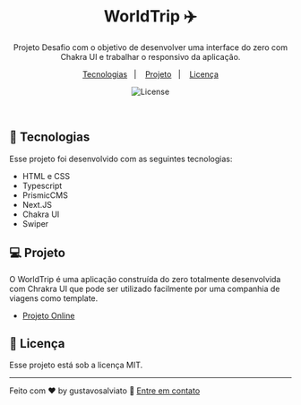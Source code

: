 <h1 align="center"> WorldTrip ✈️ </h1>

<p align="center">
Projeto Desafio com o objetivo de desenvolver uma interface do zero com Chakra UI e trabalhar o responsivo da aplicação. <br/>
</p>

<p align="center">
  <a href="#-tecnologias">Tecnologias</a>&nbsp;&nbsp;&nbsp;|&nbsp;&nbsp;&nbsp;
  <a href="#-projeto">Projeto</a>&nbsp;&nbsp;&nbsp;|&nbsp;&nbsp;&nbsp;
  <a href="#memo-licença">Licença</a>
</p>

<p align="center">
  <img alt="License" src="https://img.shields.io/static/v1?label=license&message=MIT&color=49AA26&labelColor=000000">
</p>

<br>

## 🚀 Tecnologias

Esse projeto foi desenvolvido com as seguintes tecnologias:

- HTML e CSS
- Typescript
- PrismicCMS
- Next.JS
- Chakra UI
- Swiper

## 💻 Projeto

O WorldTrip é uma aplicação construída do zero totalmente desenvolvida com Chrakra UI que pode ser utilizado facilmente por uma companhia de viagens como template.

- [Projeto Online](https://maykbrito.github.io/devlinks)

## :memo: Licença

Esse projeto está sob a licença MIT.

---

Feito com ♥ by gustavosalviato :wave: [Entre em contato](gustavosalviato8@gmail.com)